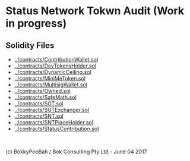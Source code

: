# Status Network Tokwn Audit (Work in progress)

## Solidity Files
* [../contracts/ContributionWallet.sol](../contracts/ContributionWallet.sol)
* [../contracts/DevTokensHolder.sol](../contracts/DevTokensHolder.sol)
* [../contracts/DynamicCeiling.sol](../contracts/DynamicCeiling.sol)
* [../contracts/MiniMeToken.sol](../contracts/MiniMeToken.sol)
* [../contracts/MultisigWallet.sol](../contracts/MultisigWallet.sol)
* [../contracts/Owned.sol](../contracts/Owned.sol)
* [../contracts/SafeMath.sol](../contracts/SafeMath.sol)
* [../contracts/SGT.sol](../contracts/SGT.sol)
* [../contracts/SGTExchanger.sol](../contracts/SGTExchanger.sol)
* [../contracts/SNT.sol](../contracts/SNT.sol)
* [../contracts/SNTPlaceHolder.sol](../contracts/SNTPlaceHolder.sol)
* [../contracts/StatusContribution.sol](../contracts/StatusContribution.sol)





<br />

(c) BokkyPooBah / Bok Consulting Pty Ltd - June 04 2017
